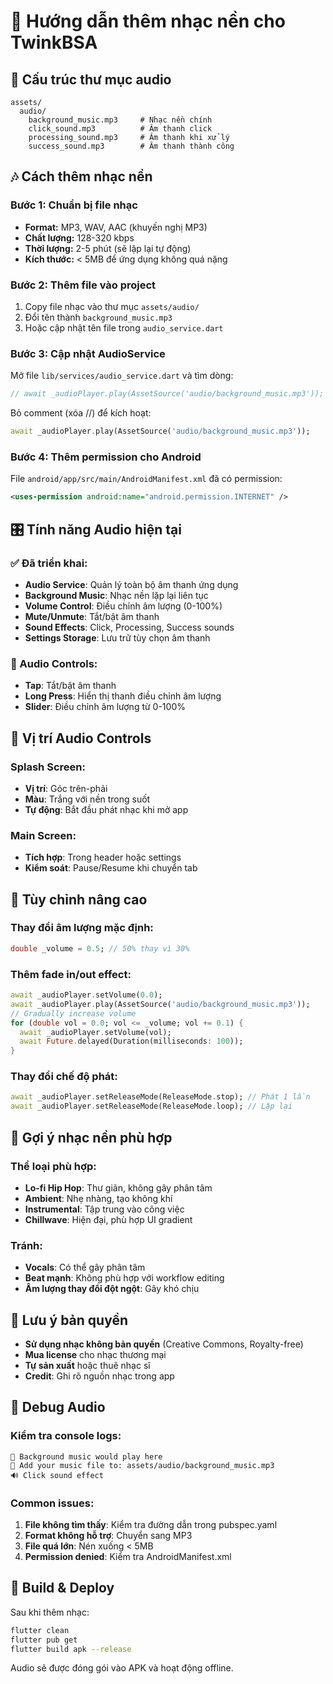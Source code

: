 # 🎵 Hướng dẫn thêm nhạc nền cho TwinkBSA

## 📁 Cấu trúc thư mục audio

```
assets/
  audio/
    background_music.mp3     # Nhạc nền chính
    click_sound.mp3          # Âm thanh click
    processing_sound.mp3     # Âm thanh khi xử lý
    success_sound.mp3        # Âm thanh thành công
```

## 🎶 Cách thêm nhạc nền

### Bước 1: Chuẩn bị file nhạc
- **Format:** MP3, WAV, AAC (khuyến nghị MP3)
- **Chất lượng:** 128-320 kbps
- **Thời lượng:** 2-5 phút (sẽ lặp lại tự động)
- **Kích thước:** < 5MB để ứng dụng không quá nặng

### Bước 2: Thêm file vào project
1. Copy file nhạc vào thư mục `assets/audio/`
2. Đổi tên thành `background_music.mp3`
3. Hoặc cập nhật tên file trong `audio_service.dart`

### Bước 3: Cập nhật AudioService
Mở file `lib/services/audio_service.dart` và tìm dòng:

```dart
// await _audioPlayer.play(AssetSource('audio/background_music.mp3'));
```

Bỏ comment (xóa //) để kích hoạt:

```dart
await _audioPlayer.play(AssetSource('audio/background_music.mp3'));
```

### Bước 4: Thêm permission cho Android
File `android/app/src/main/AndroidManifest.xml` đã có permission:

```xml
<uses-permission android:name="android.permission.INTERNET" />
```

## 🎛️ Tính năng Audio hiện tại

### ✅ Đã triển khai:
- **Audio Service**: Quản lý toàn bộ âm thanh ứng dụng
- **Background Music**: Nhạc nền lặp lại liên tục
- **Volume Control**: Điều chỉnh âm lượng (0-100%)
- **Mute/Unmute**: Tắt/bật âm thanh
- **Sound Effects**: Click, Processing, Success sounds
- **Settings Storage**: Lưu trữ tùy chọn âm thanh

### 🎵 Audio Controls:
- **Tap**: Tắt/bật âm thanh
- **Long Press**: Hiển thị thanh điều chỉnh âm lượng
- **Slider**: Điều chỉnh âm lượng từ 0-100%

## 📱 Vị trí Audio Controls

### Splash Screen:
- **Vị trí**: Góc trên-phải
- **Màu**: Trắng với nền trong suốt
- **Tự động**: Bắt đầu phát nhạc khi mở app

### Main Screen:
- **Tích hợp**: Trong header hoặc settings
- **Kiểm soát**: Pause/Resume khi chuyển tab

## 🔧 Tùy chỉnh nâng cao

### Thay đổi âm lượng mặc định:
```dart
double _volume = 0.5; // 50% thay vì 30%
```

### Thêm fade in/out effect:
```dart
await _audioPlayer.setVolume(0.0);
await _audioPlayer.play(AssetSource('audio/background_music.mp3'));
// Gradually increase volume
for (double vol = 0.0; vol <= _volume; vol += 0.1) {
  await _audioPlayer.setVolume(vol);
  await Future.delayed(Duration(milliseconds: 100));
}
```

### Thay đổi chế độ phát:
```dart
await _audioPlayer.setReleaseMode(ReleaseMode.stop); // Phát 1 lần
await _audioPlayer.setReleaseMode(ReleaseMode.loop); // Lặp lại
```

## 🎯 Gợi ý nhạc nền phù hợp

### Thể loại phù hợp:
- **Lo-fi Hip Hop**: Thư giãn, không gây phân tâm
- **Ambient**: Nhẹ nhàng, tạo không khí
- **Instrumental**: Tập trung vào công việc
- **Chillwave**: Hiện đại, phù hợp UI gradient

### Tránh:
- **Vocals**: Có thể gây phân tâm
- **Beat mạnh**: Không phù hợp với workflow editing
- **Âm lượng thay đổi đột ngột**: Gây khó chịu

## 📝 Lưu ý bản quyền

- **Sử dụng nhạc không bản quyền** (Creative Commons, Royalty-free)
- **Mua license** cho nhạc thương mại
- **Tự sản xuất** hoặc thuê nhạc sĩ
- **Credit**: Ghi rõ nguồn nhạc trong app

## 🔧 Debug Audio

### Kiểm tra console logs:
```
🎵 Background music would play here
📁 Add your music file to: assets/audio/background_music.mp3
🔊 Click sound effect
```

### Common issues:
1. **File không tìm thấy**: Kiểm tra đường dẫn trong pubspec.yaml
2. **Format không hỗ trợ**: Chuyển sang MP3
3. **File quá lớn**: Nén xuống < 5MB
4. **Permission denied**: Kiểm tra AndroidManifest.xml

## 🚀 Build & Deploy

Sau khi thêm nhạc:
```bash
flutter clean
flutter pub get
flutter build apk --release
```

Audio sẽ được đóng gói vào APK và hoạt động offline.